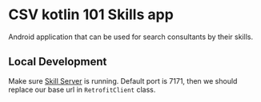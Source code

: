 # CSV kotlin 101 Skills app

Android application that can be used for search consultants by their skills.

## Local Development

Make sure [Skill Server](https://github.com/johnjosephaguado/csv-kotlin101-skills-server) is running. Default port is 7171, then we should replace our base url in `RetrofitClient` class.
